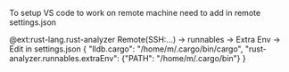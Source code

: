 To setup VS code to work on remote machine need to add in remote settings.json

@ext:rust-lang.rust-analyzer
Remote(SSH:...) -> runnables -> Extra Env -> Edit in settings.json
{
    "lldb.cargo": "/home/m/.cargo/bin/cargo",
    "rust-analyzer.runnables.extraEnv": {"PATH": "/home/m/.cargo/bin"}
}

